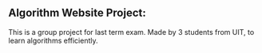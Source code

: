 ## Algorithm Website Project:

This is a group project for last term exam. Made by 3 students from UIT, to learn algorithms efficiently.
